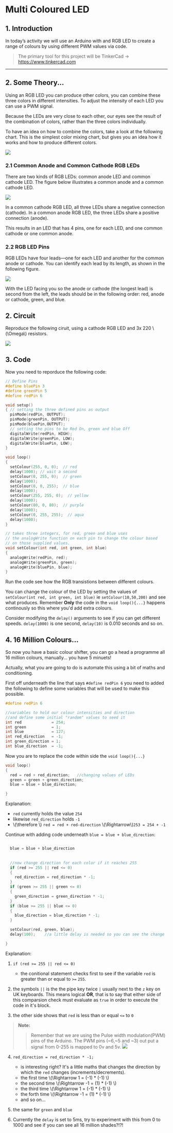 # Multi Coloured LED

## 1. Introduction 

In today’s activity we will use an Arduino with and RGB LED to create a range of colours by using different PWM values via code.

> The primary tool for this project will be TinkerCad -> https://www.tinkercad.com
-------------------

## 2. Some Theory...

Using an RGB LED you can produce other colors, you can combine these three colors in different intensities. To adjust the intensity of each LED you can use a PWM signal.

Because the LEDs are very close to each other, our eyes see the result of the combination of colors, rather than the three colors individually.

To have an idea on how to combine the colors, take a look at the following chart. This is the simplest color mixing chart, but gives you an idea how it works and how to produce different colors.


![](./figures/colourWheel.png)


### 2.1 Common Anode and Common Cathode RGB LEDs

There are two kinds of RGB LEDs: common anode LED and common cathode LED. The figure below illustrates a common anode and a common cathode LED.

![](./figures/cathode-anonde.png)

In a common cathode RGB LED, all three LEDs share a negative connection (cathode). In a common anode RGB LED, the three LEDs share a positive connection (anode).

This results in an LED that has 4 pins, one for each LED, and one common cathode or one common anode.

### 2.2 RGB LED Pins

RGB LEDs have four leads—one for each LED and another for the common anode or cathode. You can identify each lead by its length, as shown in the following figure.

![](./figures/cathode-anonde2.png)

With the LED facing you so the anode or cathode (the longest lead) is second from the left, the leads should be in the following order: red, anode or cathode, green, and blue.


## 2. Circuit

Reproduce the following ciruit, using a cathode RGB LED and 3x 220 \\(\Omega\\) resistors.

![](./figures/RGB_LED.gif)



## 3. Code

Now you need to reporduce the following code:


```c++
// Define Pins
#define bluePin 3
#define greenPin 5
#define redPin 6

void setup()
{ // setting the three defined pins as output
  pinMode(redPin, OUTPUT);
  pinMode(greenPin, OUTPUT);
  pinMode(bluePin,OUTPUT);
  // setting the pins to be Red On, green and blue Off
  digitalWrite(redPin, HIGH);
  digitalWrite(greenPin, LOW);
  digitalWrite(bluePin, LOW);
}

void loop()
{
  setColour(255, 0, 0);  // red
  delay(1000); // wait a second
  setColour(0, 255, 0);  // green
  delay(1000);
  setColour(0, 0, 255);  // blue
  delay(1000);
  setColour(255, 255, 0);  // yellow
  delay(1000);  
  setColour(80, 0, 80);  // purple
  delay(1000);
  setColour(0, 255, 255);  // aqua
  delay(1000);
}

// takes three integers, for red, green and blue uses 
// the analogWrite function on each pin to change the colour based
// on those supplied values.
void setColour(int red, int green, int blue)
{
  analogWrite(redPin, red);
  analogWrite(greenPin, green);
  analogWrite(bluePin, blue);  
}
```

Run the code see how the RGB transistions between different colours. 

You can change the colour of the LED by setting the values of `setColour(int red, int green, int blue)` ie `setColour(10,50,200)` and see what produces. Remember **Only** the code in the `void loop(){...}` happens continously so this where you'd add extra colours. 

Consider modifying the `delay()` arguments to see if you can get different speeds. `delay(1000)` is one second, `delay(10)` is 0.010 seconds and so on.

## 4. 16 Million Colours...

So now you have a basic colour shifter, you can go a head a programme all 16 million colours, manually... you have 5 minuets!

Actually, what you are going to do is automate this using a bit of maths and conditioning. 

First off underneath the line that says `#define redPin 6` you need to added the following to define some variables that will be used to make this possible.

```c++
#define redPin 6

//variables to hold our colour intensities and direction
//and define some initial "random" values to seed it
int red             = 254;
int green           = 1;
int blue            = 127;
int red_direction   = -1;
int green_direction = 1;
int blue_direction  = -1;
```

Now you are to replace the code within side the `void loop(){...}`

```c++
void loop()
{
  red = red + red_direction;   //changing values of LEDs
  green = green + green_direction;
  blue = blue + blue_direction;

}
```

Explanation: 
 - `red` currently holds the value `254`
 - likewise `red_direction`  holds `-1`
 - \\(\therefore \\) `red = red + red-direction` \\(\Rightarrow\\)`253 = 254 + -1`

Continue with adding code underneath `blue = blue + blue_direction`:

```c++

  blue = blue + blue_direction
  
 
  //now change direction for each color if it reaches 255
  if (red >= 255 || red <= 0)
  {
    red_direction = red_direction * -1;
  }
  if (green >= 255 || green <= 0)
  {
    green_direction = green_direction * -1;
  }
  if (blue >= 255 || blue <= 0)
  {
    blue_direction = blue_direction * -1;
  }

  setColour(red, green, blue);
  delay(100);    //a little delay is needed so you can see the change

}
```

Explanation:

1. `if (red >= 255 || red <= 0)` 
   - the conitional statement checks first to see if the variable `red` is greater than or equal to `>=` `255`.

2. the symbols `||` is the the pipe key twice `|` usually next to the `z` key on UK keyboards. This means logical **OR**, that is to say that either side of this comparsion check must evaluate as `true` in order to execute the code in it's block.

3. the other side shows that `red` is less than or equal  `<=` to `0`

>**Note:**
>>
>> Remember that we are using the Pulse width modulation(PWM) pins of the Arduino. The PWM pins (~6,~5 and ~3) out put a signal from 0-255 is mapped to 0v and 5v.
>> ![](./figures/analogWrite_ruler.png)

4. `red_direction = red_direction * -1;`
   - is interesting right? It's a little maths that changes the direction by which the `red` changes (increments/decrements).
   - the first time \\(\Rightarrow 1 = (-1) * (-1) \\) 
   - the second time \\(\Rightarrow -1 = (1) * (-1) \\) 
   - the third time \\(\Rightarrow 1 = (-1) * (-1) \\) 
   - the forth time \\(\Rightarrow -1 = (1) * (-1) \\) 
   - and so on... 
  
5. the same for `green` and `blue`

6. Currently the `delay` is set to 5ms, try to experiment with this from 0 to 1000 and see if you can see all 16 million shades?!?!